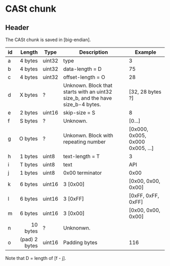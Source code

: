 # CASt chunk


## Header
The CASt chunk is saved in [big-endian]. 

id  | Length        | Type    | Description           | Example
----|--------------:|---------|-----------------------|----------------
a   | 4 bytes       | uint32  | type                  | 3
b   | 4 bytes       | uint32  | data-length = D       | 75
c   | 4 bytes       | uint32  | offset-length = O     | 28
d   | X bytes       | ?       | Unknown. Block that starts with an uint32 size_b, and the have size_b-4 bytes. | [32, 28 bytes ?]
e   | 2 bytes       | uint16  | skip-size = S         | 8
f   | S bytes       | ?       | Unknown.              | [0...]
g   | O bytes       | ?       | Unkonwn. Block with repeating number | [0x000, 0x005, 0x000 0x005, ...]
h   | 1 bytes       | uint8   | text-length = T       | 3
i   | T bytes       | uint8   | text                  | API
j   | 1 bytes       | uint8   | 0x00 terminator       | 0x00
k   | 6 bytes       | uint16  | 3 [0x00]              | [0x00, 0x00, 0x00]
l   | 6 bytes       | uint16  | 3 [0xFF]              | [0xFF, 0xFF, 0xFF]
m   | 6 bytes       | uint16  | 3 [0x00]              | [0x00, 0x00, 0x00]
n   | 10 bytes      | ?       | Unknonwn.             |
o   | (pad) 2 bytes | uint16  | Padding bytes         | 116

Note that D = length of [f - j].


